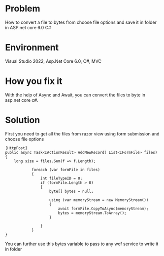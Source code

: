 # Problem
How to convert a file to bytes from choose file options and save it in folder in ASP.net core 6.0 C#

# Environment
Visual Studio 2022, Asp.Net Core 6.0, C#, MVC

# How you fix it
With the help of Async and Await, you can convert the files to byte in asp.net core c#.

# Solution
First you need to get all the files from razor view using form submission and choose file options


```
[HttpPost]        
public async Task<IActionResult> AddNewRecord( List<IFormFile> files)        
{
	long size = files.Sum(f => f.Length); 
            
            foreach (var formFile in files)
            {
                int fileTypeID = 0; 
                if (formFile.Length > 0)
                {
                    byte[] bytes = null;

                    using (var memoryStream = new MemoryStream())
                    {
                        await formFile.CopyToAsync(memoryStream);
                        bytes = memoryStream.ToArray();
                    }
                    
                }
            }
}

```

You can further use this bytes variable to pass to any wcf service to write it in folder
